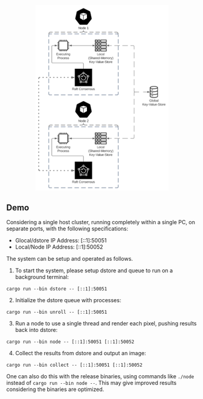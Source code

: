 <p align="center"><img src="docs/project_design.svg" width="350px"/></p>

## Demo
Considering a single host cluster, running completely within a single PC, on separate ports, with the following specifications:
- Glocal/dstore IP Address: [::1]:50051
- Local/Node IP Address: [::1]:50052

The system can be setup and operated as follows.
1. To start the system, please setup dstore and queue to run on a background terminal:
```shell
cargo run --bin dstore -- [::1]:50051
```
2. Initialize the dstore queue with processes:
```shell
cargo run --bin unroll -- [::1]:50051
```
3. Run a node to use a single thread and render each pixel, pushing results back into dstore:
```shell
cargo run --bin node -- [::1]:50051 [::1]:50052
```
4. Collect the results from dstore and output an image:
```shell
cargo run --bin collect -- [::1]:50051 [::1]:50052
```

One can also do this with the release binaries, using commands like `./node` instead of `cargo run --bin node --`. This may give improved results considering the binaries are optimized.